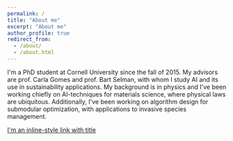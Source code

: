 ```yaml
---
permalink: /
title: "About me"
excerpt: "About me"
author_profile: true
redirect_from: 
  - /about/
  - /about.html
---
```


I'm a PhD student at Cornell University since the fall of 2015. My advisors are prof. Carla Gomes and prof. Bart Selman, with whom I study AI and its use in sustainability applications. My background is in physics and I've been working chiefly on AI-techniques for materials science, where physical laws are ubiquitous. Additionally, I've been working on algorithm design for submodular optimization, with applications to invasive species management. 


[I'm an inline-style link with title](https://www.google.com "Google's Homepage")

